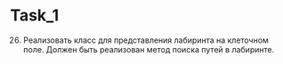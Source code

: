 # Task_1
26. Реализовать класс для представления лабиринта на клеточном поле. Должен быть
реализован метод поиска путей в лабиринте.
